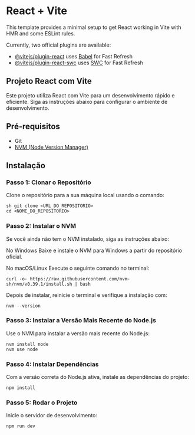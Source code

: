 # React + Vite

This template provides a minimal setup to get React working in Vite with HMR and some ESLint rules.

Currently, two official plugins are available:

- [@vitejs/plugin-react](https://github.com/vitejs/vite-plugin-react/blob/main/packages/plugin-react/README.md) uses [Babel](https://babeljs.io/) for Fast Refresh
- [@vitejs/plugin-react-swc](https://github.com/vitejs/vite-plugin-react-swc) uses [SWC](https://swc.rs/) for Fast Refresh

## Projeto React com Vite

Este projeto utiliza React com Vite para um desenvolvimento rápido e eficiente. Siga as instruções abaixo para configurar o ambiente de desenvolvimento.

## Pré-requisitos

- Git
- [NVM (Node Version Manager)](https://github.com/nvm-sh/nvm)

## Instalação

### Passo 1: Clonar o Repositório

Clone o repositório para a sua máquina local usando o comando:

```
sh git clone <URL_DO_REPOSITORIO>
cd <NOME_DO_REPOSITORIO>
```

### Passo 2: Instalar o NVM

Se você ainda não tem o NVM instalado, siga as instruções abaixo:

No Windows
Baixe e instale o NVM para Windows a partir do repositório oficial.

No macOS/Linux
Execute o seguinte comando no terminal:

```
curl -o- https://raw.githubusercontent.com/nvm-sh/nvm/v0.39.1/install.sh | bash
```

Depois de instalar, reinicie o terminal e verifique a instalação com:

```
nvm --version
```

### Passo 3: Instalar a Versão Mais Recente do Node.js

Use o NVM para instalar a versão mais recente do Node.js:

```
nvm install node
nvm use node
```

### Passo 4: Instalar Dependências

Com a versão correta do Node.js ativa, instale as dependências do projeto:

```
npm install
```

### Passo 5: Rodar o Projeto

Inicie o servidor de desenvolvimento:

```
npm run dev
```
